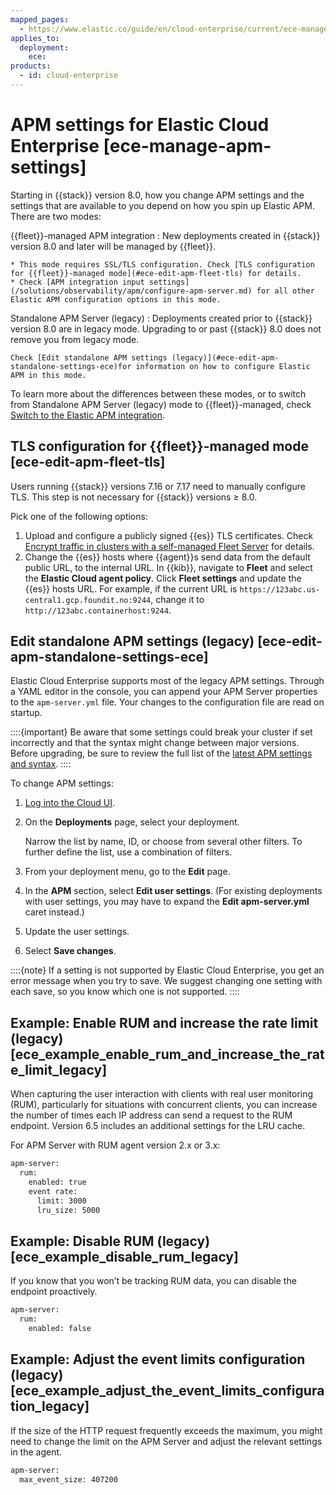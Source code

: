 ```yaml
---
mapped_pages:
  - https://www.elastic.co/guide/en/cloud-enterprise/current/ece-manage-apm-settings.html#ece_logging_settings_legacy
applies_to:
  deployment:
    ece:
products:
  - id: cloud-enterprise
---
```


# APM settings for Elastic Cloud Enterprise [ece-manage-apm-settings]

Starting in {{stack}} version 8.0, how you change APM settings and the settings that are available to you depend on how you spin up Elastic APM. There are two modes:

{{fleet}}-managed APM integration
:   New deployments created in {{stack}} version 8.0 and later will be managed by {{fleet}}.

    * This mode requires SSL/TLS configuration. Check [TLS configuration for {{fleet}}-managed mode](#ece-edit-apm-fleet-tls) for details.
    * Check [APM integration input settings](/solutions/observability/apm/configure-apm-server.md) for all other Elastic APM configuration options in this mode.


Standalone APM Server (legacy)
:   Deployments created prior to {{stack}} version 8.0 are in legacy mode. Upgrading to or past {{stack}} 8.0 does not remove you from legacy mode.

    Check [Edit standalone APM settings (legacy)](#ece-edit-apm-standalone-settings-ece)for information on how to configure Elastic APM in this mode.


To learn more about the differences between these modes, or to switch from Standalone APM Server (legacy) mode to {{fleet}}-managed, check [Switch to the Elastic APM integration](/solutions/observability/apm/switch-to-elastic-apm-integration.md).


## TLS configuration for {{fleet}}-managed mode [ece-edit-apm-fleet-tls]

Users running {{stack}} versions 7.16 or 7.17 need to manually configure TLS. This step is not necessary for {{stack}} versions ≥ 8.0.

Pick one of the following options:

1. Upload and configure a publicly signed {{es}} TLS certificates. Check [Encrypt traffic in clusters with a self-managed Fleet Server](/reference/fleet/secure-connections.md) for details.
2. Change the {{es}} hosts where {{agent}}s send data from the default public URL, to the internal URL. In {{kib}}, navigate to **Fleet** and select the **Elastic Cloud agent policy**. Click **Fleet settings** and update the {{es}} hosts URL. For example, if the current URL is `https://123abc.us-central1.gcp.foundit.no:9244`, change it to `http://123abc.containerhost:9244`.


## Edit standalone APM settings (legacy) [ece-edit-apm-standalone-settings-ece]

Elastic Cloud Enterprise supports most of the legacy APM settings. Through a YAML editor in the console, you can append your APM Server properties to the `apm-server.yml` file. Your changes to the configuration file are read on startup.

::::{important}
Be aware that some settings could break your cluster if set incorrectly and that the syntax might change between major versions. Before upgrading, be sure to review the full list of the [latest APM settings and syntax](/solutions/observability/apm/configure-apm-server.md).
::::


To change APM settings:

1. [Log into the Cloud UI](/deploy-manage/deploy/cloud-enterprise/log-into-cloud-ui.md).
2. On the **Deployments** page, select your deployment.

    Narrow the list by name, ID, or choose from several other filters. To further define the list, use a combination of filters.

3. From your deployment menu, go to the **Edit** page.
4. In the **APM** section, select **Edit user settings**. (For existing deployments with user settings, you may have to expand the **Edit apm-server.yml** caret instead.)
5. Update the user settings.
6. Select **Save changes**.

::::{note}
If a setting is not supported by Elastic Cloud Enterprise, you get an error message when you try to save. We suggest changing one setting with each save, so you know which one is not supported.
::::



## Example: Enable RUM and increase the rate limit (legacy) [ece_example_enable_rum_and_increase_the_rate_limit_legacy]

When capturing the user interaction with clients with real user monitoring (RUM), particularly for situations with concurrent clients, you can increase the number of times each IP address can send a request to the RUM endpoint. Version 6.5 includes an additional settings for the LRU cache.

For APM Server with RUM agent version 2.x or 3.x:

```sh
apm-server:
  rum:
    enabled: true
    event rate:
      limit: 3000
      lru_size: 5000
```


## Example: Disable RUM (legacy) [ece_example_disable_rum_legacy]

If you know that you won’t be tracking RUM data, you can disable the endpoint proactively.

```sh
apm-server:
  rum:
    enabled: false
```


## Example: Adjust the event limits configuration (legacy) [ece_example_adjust_the_event_limits_configuration_legacy]

If the size of the HTTP request frequently exceeds the maximum, you might need to change the limit on the APM Server and adjust the relevant settings in the agent.

```sh
apm-server:
  max_event_size: 407200
```

